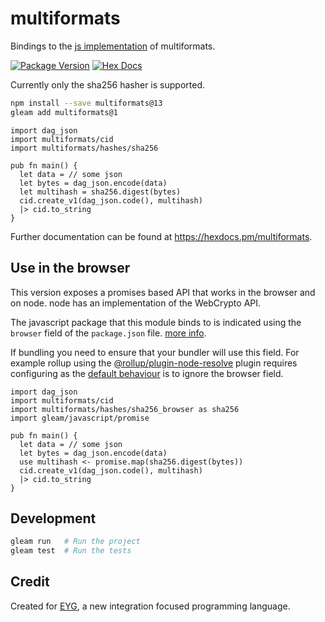 # multiformats

Bindings to the [js implementation](https://github.com/multiformats/js-multiformats) of multiformats.

[![Package Version](https://img.shields.io/hexpm/v/multiformats)](https://hex.pm/packages/multiformats)
[![Hex Docs](https://img.shields.io/badge/hex-docs-ffaff3)](https://hexdocs.pm/multiformats/)

Currently only the sha256 hasher is supported.

```sh
npm install --save multiformats@13
gleam add multiformats@1
```

```gleam
import dag_json
import multiformats/cid
import multiformats/hashes/sha256

pub fn main() {
  let data = // some json
  let bytes = dag_json.encode(data)
  let multihash = sha256.digest(bytes)
  cid.create_v1(dag_json.code(), multihash)
  |> cid.to_string
}
```

Further documentation can be found at <https://hexdocs.pm/multiformats>.

## Use in the browser

This version exposes a promises based API that works in the browser and on node.
node has an implementation of the WebCrypto API.

The javascript package that this module binds to is indicated using the `browser` field of the `package.json` file. [more info](https://docs.npmjs.com/cli/v11/configuring-npm/package-json#browser).

If bundling you need to ensure that your bundler will use this field.
For example rollup using the [@rollup/plugin-node-resolve](https://www.npmjs.com/package/@rollup/plugin-node-resolve) plugin requires configuring as the [default behaviour](https://www.npmjs.com/package/@rollup/plugin-node-resolve#browser) is to ignore the browser field.

```gleam
import dag_json
import multiformats/cid
import multiformats/hashes/sha256_browser as sha256
import gleam/javascript/promise

pub fn main() {
  let data = // some json
  let bytes = dag_json.encode(data)
  use multihash <- promise.map(sha256.digest(bytes))
  cid.create_v1(dag_json.code(), multihash)
  |> cid.to_string
}
```


## Development

```sh
gleam run   # Run the project
gleam test  # Run the tests
```

## Credit

Created for [EYG](https://eyg.run/), a new integration focused programming language.